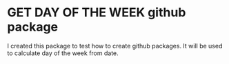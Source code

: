 # GET DAY OF THE WEEK github package
I created this package to test how to create github packages. It will be used to calculate day of the week from date.